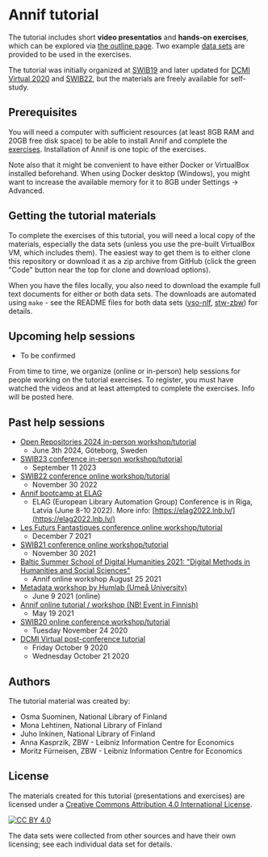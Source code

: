 # Annif tutorial

The tutorial includes short **video presentatios** and **hands-on exercises**, which 
can be explored via [the outline page](exercises/README.md). 
Two example [data sets](data-sets) are provided to be used in the exercises.

The tutorial was initially organized at
[SWIB19](http://swib.org/swib19/programme.html) 
and later updated for 
[DCMI Virtual 2020](http://dublincore.org/conferences/2020/)
and [SWIB22](https://swib.org/swib22/programme.html),
but the materials are freely available for self-study.

## Prerequisites

You will need a computer with sufficient resources (at least 8GB RAM and 20GB free disk space) to be
able to install Annif and complete the [exercises](exercises). Installation of Annif is one topic of the exercises.

Note also that it might be convenient to have either Docker or VirtualBox
installed beforehand.  When using Docker desktop (Windows), you
might want to increase the available memory for it to 8GB under Settings ->
Advanced.

## Getting the tutorial materials

To complete the exercises of this tutorial, you will need a local copy of the materials,
especially the data sets (unless you use the pre-built VirtualBox VM, which
includes them).  The easiest way to get them is to either clone this
repository or download it as a zip archive from GitHub (click the green "Code" button near the top for clone and download options).

When you have the files locally, you also need to download the example
full text documents for either or both data sets. The downloads are automated using
`make` - see the README files for both data sets
([yso-nlf](data-sets/yso-nlf), [stw-zbw](data-sets/stw-zbw)) for details.

## Upcoming help sessions
* To be confirmed
  
From time to time, we organize (online or in-person) help sessions for people working on the tutorial exercises. To register, you must have watched the videos and at least attempted to complete the exercises. Info will be posted here.


## Past help sessions
* [Open Repositories 2024 in-person workshop/tutorial](https://or2024.openrepositories.org/program-registration/workshops-and-tutorials/w07/)
  * June 3th 2024, Göteborg, Sweden
 * [SWIB23 conference in-person workshop/tutorial](https://swib.org/swib23/programme.html)
   * September 11 2023
* [SWIB22 conference online workshop/tutorial](https://swib.org/swib22/)
  * November 30 2022
* [Annif bootcamp at ELAG](https://elag2022.lnb.lv/programme/bootcamps/#Osma_Suominen)
  * ELAG (European Library Automation Group) Conference is in Riga, Latvia (June 8-10 2022). More info: [https://elag2022.lnb.lv/](https://elag2022.lnb.lv/)
* [Les Futurs Fantastiques conference online workshop/tutorial](https://bnf-fr.zoom.us/meeting/register/tJ0vd-qsqTgvGdIOkl2aw4aJl3bOZ--x6zUm)
  * December 7 2021
* [SWIB21 conference online workshop/tutorial](https://swib.org/swib21/programme.html#abs104)
  * November 30 2021 
* [Baltic Summer School of Digital Humanities 2021: "Digital Methods in Humanities and Social Sciences"](https://www.nlib.ee/et/digital-humanities-tallinn-2021)
  * Annif online workshop August 25 2021     
* [Metadata workshop by Humlab (Umeå University)](https://www.umu.se/en/events/metadata-workshop_10407034/)
  * June 9 2021 (online)
* [Annif online tutorial / workshop (NB! Event in Finnish)](https://www.kiwi.fi/x/FwW5D)
  * May 19 2021 
* [SWIB20 online conference workshop/tutorial](https://swib.org/swib20/programme.html#abs05)
  * Tuesday November 24 2020 
* [DCMI Virtual post-conference tutorial](https://www.dublincore.org/news/2020/09-11-tutorial-on-automated-subject-indexing-with-annif/)
  * Friday October 9 2020 
  * Wednesday October 21 2020



## Authors

The tutorial material was created by:

* Osma Suominen, National Library of Finland
* Mona Lehtinen, National Library of Finland
* Juho Inkinen, National Library of Finland
* Anna Kasprzik, ZBW - Leibniz Information Centre for Economics
* Moritz Fürneisen, ZBW - Leibniz Information Centre for Economics

## License

The materials created for this tutorial (presentations and exercises) are
licensed under a [Creative Commons Attribution 4.0 International License][cc-by].

[![CC BY 4.0][cc-by-image]][cc-by]

The data sets were collected from other sources and have their own
licensing; see each individual data set for details.

[cc-by]: http://creativecommons.org/licenses/by/4.0/
[cc-by-image]: https://i.creativecommons.org/l/by/4.0/88x31.png
